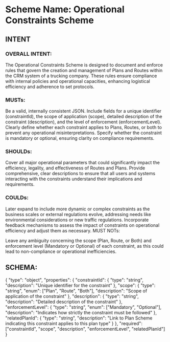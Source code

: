 # Scheme Name: Operational Constraints Scheme

## INTENT
### OVERALL INTENT:

The Operational Constraints Scheme is designed to document and enforce rules that govern the creation and management of Plans and Routes within the CRM system of a trucking company. These rules ensure compliance with internal policies and operational capacities, enhancing logistical efficiency and adherence to set protocols.

### MUSTs:

Be a valid, internally consistent JSON.
Include fields for a unique identifier (constraintId), the scope of application (scope), detailed description of the constraint (description), and the level of enforcement (enforcementLevel).
Clearly define whether each constraint applies to Plans, Routes, or both to prevent any operational misinterpretations.
Specify whether the constraint is mandatory or optional, ensuring clarity on compliance requirements.

### SHOULDs:

Cover all major operational parameters that could significantly impact the efficiency, legality, and effectiveness of Routes and Plans.
Provide comprehensive, clear descriptions to ensure that all users and systems interacting with the constraints understand their implications and requirements.

### COULDs:

Later expand to include more dynamic or complex constraints as the business scales or external regulations evolve, addressing needs like environmental considerations or new traffic regulations.
Incorporate feedback mechanisms to assess the impact of constraints on operational efficiency and adjust them as necessary.
MUST NOTs:

Leave any ambiguity concerning the scope (Plan, Route, or Both) and enforcement level (Mandatory or Optional) of each constraint, as this could lead to non-compliance or operational inefficiencies.

## SCHEMA:

{
  "type": "object",
  "properties": {
    "constraintId": {
      "type": "string",
      "description": "Unique identifier for the constraint"
    },
    "scope": {
      "type": "string",
      "enum": ["Plan", "Route", "Both"],
      "description": "Scope of application of the constraint"
    },
    "description": {
      "type": "string",
      "description": "Detailed description of the constraint"
    },
    "enforcementLevel": {
      "type": "string",
      "enum": ["Mandatory", "Optional"],
      "description": "Indicates how strictly the constraint must be followed"
    },
    "relatedPlanId": {
      "type": "string",
      "description": "Link to Plan Scheme indicating this constraint applies to this plan type"
    }
  },
  "required": ["constraintId", "scope", "description", "enforcementLevel", "relatedPlanId"]
}